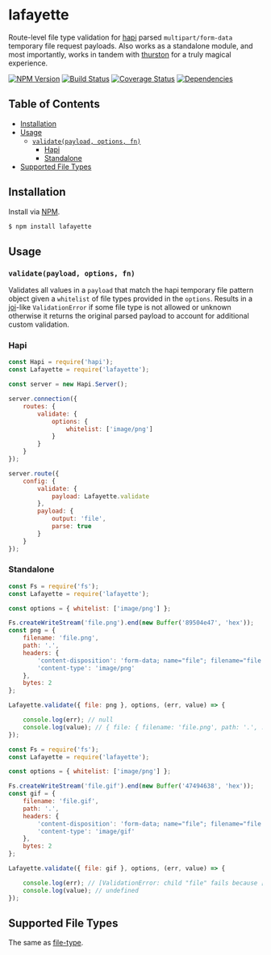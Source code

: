 # lafayette

Route-level file type validation for [hapi](https://github.com/hapijs/hapi) parsed `multipart/form-data` temporary file request payloads. Also works as a standalone module, and most importantly, works in tandem with [thurston](https://github.com/ruiquelhas/thurston) for a truly magical experience.

[![NPM Version][fury-img]][fury-url] [![Build Status][travis-img]][travis-url] [![Coverage Status][coveralls-img]][coveralls-url] [![Dependencies][david-img]][david-url]

## Table of Contents

- [Installation](#installation)
- [Usage](#usage)
  - [`validate(payload, options, fn)`](#validatepayload-options-fn)
    - [Hapi](#hapi)
    - [Standalone](#standalone)
- [Supported File Types](#supported-file-types)

## Installation

Install via [NPM](https://www.npmjs.org).

```sh
$ npm install lafayette
```

## Usage

### `validate(payload, options, fn)`

Validates all values in a `payload` that match the hapi temporary file pattern object given a `whitelist` of file types provided in the `options`. Results in a [joi](https://github.com/hapijs/joi)-like `ValidationError` if some file type is not allowed or unknown otherwise it returns the original parsed payload to account for additional custom validation.

### Hapi

```javascript
const Hapi = require('hapi');
const Lafayette = require('lafayette');

const server = new Hapi.Server();

server.connection({
    routes: {
        validate: {
            options: {
                whitelist: ['image/png']
            }
        }
    }
});

server.route({
    config: {
        validate: {
            payload: Lafayette.validate
        },
        payload: {
            output: 'file',
            parse: true
        }
    }
});
```

### Standalone

```javascript
const Fs = require('fs');
const Lafayette = require('lafayette');

const options = { whitelist: ['image/png'] };

Fs.createWriteStream('file.png').end(new Buffer('89504e47', 'hex'));
const png = {
    filename: 'file.png',
    path: '.',
    headers: {
        'content-disposition': 'form-data; name="file"; filename="file.png"',
        'content-type': 'image/png'
    },
    bytes: 2
};

Lafayette.validate({ file: png }, options, (err, value) => {

    console.log(err); // null
    console.log(value); // { file: { filename: 'file.png', path: '.', ... } }
});
```

```javascript
const Fs = require('fs');
const Lafayette = require('lafayette');

const options = { whitelist: ['image/png'] };

Fs.createWriteStream('file.gif').end(new Buffer('47494638', 'hex'));
const gif = {
    filename: 'file.gif',
    path: '.',
    headers: {
        'content-disposition': 'form-data; name="file"; filename="file.gif"',
        'content-type': 'image/gif'
    },
    bytes: 2
};

Lafayette.validate({ file: gif }, options, (err, value) => {

    console.log(err); // [ValidationError: child "file" fails because ["file" type is not allowed]]
    console.log(value); // undefined
});
```

## Supported File Types

The same as [file-type](https://github.com/sindresorhus/file-type#supported-file-types).

[coveralls-img]: https://coveralls.io/repos/ruiquelhas/lafayette/badge.svg
[coveralls-url]: https://coveralls.io/github/ruiquelhas/lafayette
[david-img]: https://david-dm.org/ruiquelhas/lafayette.svg
[david-url]: https://david-dm.org/ruiquelhas/lafayette
[fury-img]: https://badge.fury.io/js/lafayette.svg
[fury-url]: https://badge.fury.io/js/lafayette
[travis-img]: https://travis-ci.org/ruiquelhas/lafayette.svg
[travis-url]: https://travis-ci.org/ruiquelhas/lafayette
